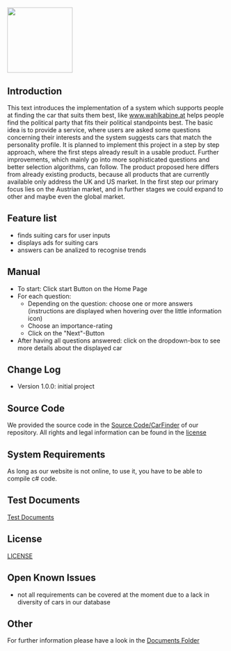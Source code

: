 # <img src="https://github.com/leonkuchinka/CarFinder/blob/master/logo.png" width="150"/>

## Introduction
This text introduces the implementation of a system which supports
people at finding the car that suits them best, like www.wahlkabine.at
helps people find the political party that fits their political standpoints
best.
The basic idea is to provide a service, where users are asked some
questions concerning their interests and the system suggests cars that
match the personality profile.
It is planned to implement this project in a step by step approach, where
the first steps already result in a usable product. Further improvements,
which mainly go into more sophisticated questions and better selection
algorithms, can follow.
The product proposed here differs from already existing products,
because all products that are currently available only address the UK
and US market. In the first step our primary focus lies on the Austrian
market, and in further stages we could expand to other and maybe even
the global market.

## Feature list
- finds suiting cars for user inputs
- displays ads for suiting cars
- answers can be analized to recognise trends

## Manual
- To start: Click start Button on the Home Page
- For each question:
  - Depending on the question: choose one or more answers (instructions are displayed when hovering over the little information icon)
  - Choose an importance-rating
  - Click on the "Next"-Button
- After having all questions answered: click on the dropdown-box to see more details about the displayed car

## Change Log
- Version 1.0.0: initial project

## Source Code
We provided the source code in the [Source Code/CarFinder](https://github.com/leonkuchinka/CarFinder/tree/master/Source%20Code/CarFinder) of our repository. All rights and legal information can be found in the [license](https://github.com/leonkuchinka/CarFinder/blob/master/LICENSE)

## System Requirements
As long as our website is not online, to use it, you have to be able to compile c# code.

## Test Documents
[Test Documents](https://github.com/leonkuchinka/CarFinder/tree/master/Test%20Documents)

## License
[LICENSE](https://github.com/leonkuchinka/CarFinder/blob/master/LICENSE)

## Open Known Issues
- not all requirements can be covered at the moment due to a lack in diversity of cars in our database

## Other
For further information please have a look in the [Documents Folder](https://github.com/leonkuchinka/CarFinder/tree/master/Documents)
